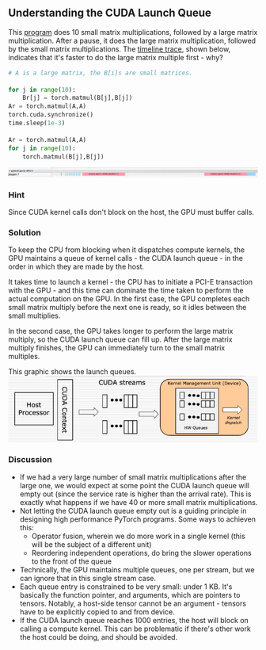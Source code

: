 ## Understanding the CUDA Launch Queue

This [program](cuda_launch_queue.py) does 10 small matrix multiplications, followed by a large matrix multiplication. After a pause, it does the large matrix multiplication, followed by the small matrix multiplications. The [timeline trace](N=1600-cuda-queue-puzzlers.trace.json), shown below, indicates that it's faster to do the large matrix multiple first - why?

 
```python
# A is a large matrix, the B[i]s are small matrices.

for j in range(10):
    Br[j] = torch.matmul(B[j],B[j])
Ar = torch.matmul(A,A)
torch.cuda.synchronize()
time.sleep(1e-3)

Ar = torch.matmul(A,A)
for j in range(10):
    torch.matmul(B[j],B[j])
```

![CUDA Launch Queue Trace](cuda_launch_queue.jpg?raw=true "CUDA Launch Queue Trace")

### Hint

Since CUDA kernel calls don't block on the host, the GPU must buffer calls.

### Solution

To keep the CPU from blocking when it dispatches compute kernels, the GPU maintains a queue of kernel calls - the CUDA launch queue - in the order in which they are made by the host. 

It takes time to launch a kernel - the CPU has to initiate a PCI-E transaction with the GPU - and this time can dominate the time taken to perform the actual computation on the GPU. In the first case, the GPU completes each small matrix multiply before the next one is ready, so it idles between the small multiplies. 

In the second case, the GPU takes longer to perform the large matrix multiply, so the CUDA launch queue can fill up. After the large matrix multiply finishes, the GPU can immediately turn to the small matrix multiples.

This graphic shows the launch queues.
![CUDA Launch Queue Microarchitecture](cuda_launch_queue_uarch.jpg?raw=true "CUDA Launch Queue Microarchitecture")


### Discussion

- If we had a very large number of small matrix multiplications after the large one, we would expect at some point the CUDA launch queue will empty out (since the service rate is higher than the arrival rate). This is exactly what happens if we have 40 or more small matrix multiplications.
- Not letting the CUDA launch queue empty out is a guiding principle in designing high performance PyTorch programs. Some ways to achieven this:
  - Operator fusion, wherein we do more work in a single kernel (this will be the subject of a different unit)
  - Reordering independent operations, do bring the slower operations to the front of the queue
- Technically, the GPU maintains multiple queues, one per stream, but we can ignore that in this single stream case.
- Each queue entry is constrained to be very small: under 1 KB. It's basically the function pointer, and arguments, which are pointers to tensors. Notably, a host-side tensor cannot be an argument - tensors have to be explicitly copied to and from device.
- If the CUDA launch queue reaches 1000 entries, the host will block on calling a compute kernel. This can be problematic if there's other work the host could be doing, and should be avoided.
